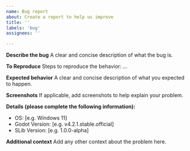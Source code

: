 ```yaml
---
name: Bug report
about: Create a report to help us improve
title: ''
labels: 'bug'
assignees: ''

---
```


**Describe the bug**
A clear and concise description of what the bug is.

**To Reproduce**
Steps to reproduce the behavior:
...

**Expected behavior**
A clear and concise description of what you expected to happen.

**Screenshots**
If applicable, add screenshots to help explain your problem.

**Details (please complete the following information):**
 - OS: [e.g. Windows 11]
 - Godot Version: [e.g. v4.2.1.stable.official]
 - SLib Version: [e.g. 1.0.0-alpha]

**Additional context**
Add any other context about the problem here.
